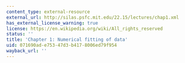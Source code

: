 ```yaml
---
content_type: external-resource
external_url: http://silas.psfc.mit.edu/22.15/lectures/chap1.xml
has_external_license_warning: true
license: https://en.wikipedia.org/wiki/All_rights_reserved
status: ''
title: 'Chapter 1: Numerical fitting of data'
uid: 071690ad-e753-47d3-b417-8006ed79f954
wayback_url: ''
---
```


